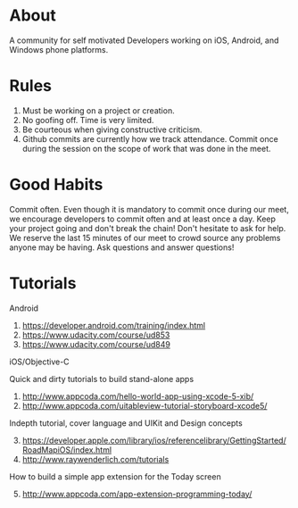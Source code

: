 # About

A community for self motivated Developers working on iOS, Android, and Windows phone platforms.

# Rules

1. Must be working on a project or creation.
2. No goofing off. Time is very limited.
3. Be courteous when giving constructive criticism.
5. Github commits are currently how we track attendance.
   Commit once during the session on the scope of work that was done in the meet.

# Good Habits

Commit often. Even though it is mandatory to commit once during our meet, we encourage developers to commit often and at least once a day. Keep your project going and don't break the chain! 
Don't hesitate to ask for help. We reserve the last 15 minutes of our meet to crowd source any problems anyone may be having. Ask questions and answer questions!

# Tutorials

Android

1. https://developer.android.com/training/index.html
2. https://www.udacity.com/course/ud853
3. https://www.udacity.com/course/ud849

iOS/Objective-C

Quick and dirty tutorials to build stand-alone apps

1. http://www.appcoda.com/hello-world-app-using-xcode-5-xib/
2. http://www.appcoda.com/uitableview-tutorial-storyboard-xcode5/

Indepth tutorial, cover language and UIKit and Design concepts

3. https://developer.apple.com/library/ios/referencelibrary/GettingStarted/RoadMapiOS/index.html
4. http://www.raywenderlich.com/tutorials

How to build a simple app extension for the Today screen

5. http://www.appcoda.com/app-extension-programming-today/
